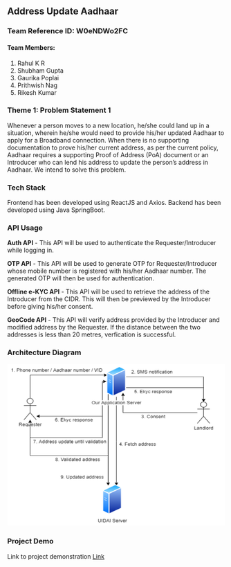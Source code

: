 ## Address Update Aadhaar

### Team Reference ID: W0eNDWo2FC

#### Team Members:

1. Rahul K R
2. Shubham Gupta
3. Gaurika Poplai
4. Prithwish Nag
5. Rikesh Kumar

### Theme 1: Problem Statement 1
Whenever a person moves to a new location, he/she could land up in a situation, wherein he/she would need to provide his/her updated Aadhaar to apply for a Broadband connection. When there is no supporting documentation to prove his/her current address, as per the current policy, Aadhaar requires a supporting Proof of Address (PoA) document or an Introducer who can lend his address to update the person’s address in Aadhaar. We intend to solve this problem.

### Tech Stack
Frontend has been developed using ReactJS and Axios.
Backend has been developed using Java SpringBoot.


### API Usage 
**Auth API** - This API will be used to authenticate the Requester/Introducer while logging in.

**OTP API** - This API will be used to generate OTP for Requester/Introducer whose mobile number is registered with his/her Aadhaar number. The generated OTP will then be used for authentication.

**Offline e-KYC API** - This API will be used to retrieve the address of the Introducer from the CIDR. This will then be previewed by the Introducer before giving his/her consent.

**GeoCode API** - This API will verify address provided by the Introducer and modified address by the Requester. If the distance between the two addresses is less than 20 metres, verfication is successful.

### Architecture Diagram
![Architecture diagram](https://github.com/RahulRavishankar/AddressUpdate-App/blob/master/Capture.PNG)

### Project Demo

Link to project demonstration [Link](https://drive.google.com/drive/folders/1UP_wLIwqjsJUCy2bhsR1-ev7WQ7uzLQ3?usp=sharing)
